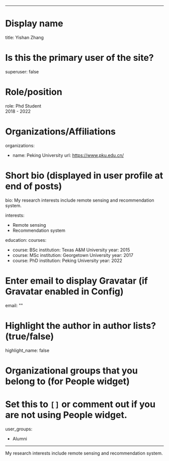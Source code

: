 
---
# Display name
title: Yishan Zhang

# Is this the primary user of the site?
superuser: false

# Role/position
role: Phd Student<br>2018 - 2022</br>

# Organizations/Affiliations
organizations:
- name: Peking University
  url: https://www.pku.edu.cn/

# Short bio (displayed in user profile at end of posts)
bio: My research interests include remote sensing and recommendation system.

interests:
  - Remote sensing
  - Recommendation system


education:
  courses:
  - course: BSc
    institution: Texas A&M University
    year: 2015
  - course: MSc
    institution: Georgetown University
    year: 2017
  - course: PhD
    institution: Peking University
    year: 2022


# Enter email to display Gravatar (if Gravatar enabled in Config)
email: ""

# Highlight the author in author lists? (true/false)
highlight_name: false

# Organizational groups that you belong to (for People widget)
#   Set this to `[]` or comment out if you are not using People widget.
user_groups:
- Alumni
---
My research interests include remote sensing and recommendation system.
